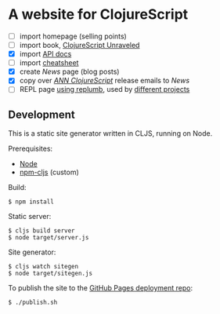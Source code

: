 # A website for ClojureScript

- [ ] import homepage (selling points)
- [ ] import book, [ClojureScript Unraveled](https://leanpub.com/clojurescript-unraveled)
- [x] import [API docs](https://github.com/cljs/api-docs)
- [ ] import [cheatsheet](http://cljs.info/cheatsheet)
- [x] create _News_ page (blog posts)
- [x] copy over [_ANN ClojureScript_] release emails to _News_
- [ ] REPL page [using replumb](http://clojurescript.io/), used by [different projects](https://github.com/Lambda-X/replumb#community)

[_ANN ClojureScript_]:https://groups.google.com/forum/#!topicsearchin/clojurescript/%22the$20Clojure$20compiler$20that$20emits$20JavaScript$20source$20code%22

## Development

This is a static site generator written in CLJS, running on Node.

Prerequisites:

- [Node](https://nodejs.org/)
- [npm-cljs](https://github.com/shaunlebron/npm-cljs) (custom)

Build:

```
$ npm install
```

Static server:

```
$ cljs build server
$ node target/server.js
```

Site generator:

```
$ cljs watch sitegen
$ node target/sitegen.js
```

To publish the site to the [GitHub Pages deployment repo](https://github.com/cljs/cljs.github.io):

```
$ ./publish.sh
```
